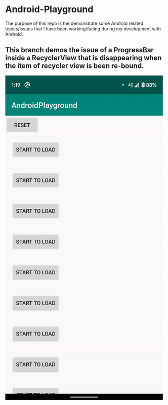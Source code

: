 # Android-Playground

The purpose of this repo is the demonstrate some Android related topics/issues that I have been working/facing during my development with Android.

## This branch demos the issue of a ProgressBar inside a RecyclerView that is disappearing when the item of recycler view is been re-bound.

![](assets/ezgif.com-video-to-gif.gif)
